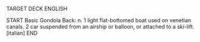 TARGET DECK
ENGLISH

START
Basic
Gondola
Back: n. 1 light flat-bottomed boat used on venetian canals. 2 car suspended from an airship or balloon, or attached to a ski-lift. [italian]
END
